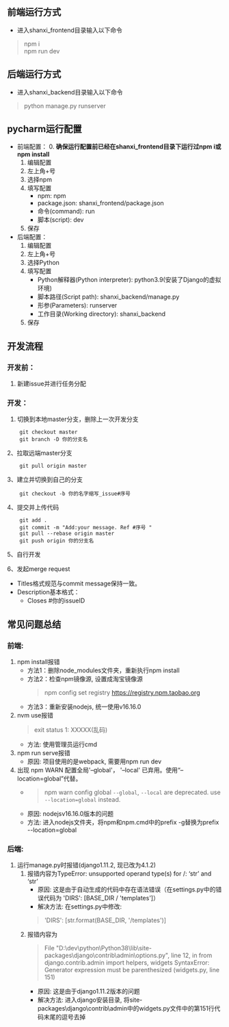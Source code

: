 ## 前端运行方式
- 进入shanxi_frontend目录输入以下命令
> npm i  
> npm run dev

## 后端运行方式
- 进入shanxi_backend目录输入以下命令
> python manage.py runserver

## pycharm运行配置
- 前端配置：
    0. **确保运行配置前已经在shanxi_frontend目录下运行过npm i或npm install**
    1. 编辑配置
    2. 左上角+号
    3. 选择npm
    4. 填写配置
        - npm: npm
        - package.json: shanxi_frontend/package.json
        - 命令(command): run
        - 脚本(script): dev
    5. 保存
- 后端配置：
    1. 编辑配置
    2. 左上角+号
    3. 选择Python
    4. 填写配置
        - Python解释器(Python interpreter): python3.9(安装了Django的虚拟环境)
        - 脚本路径(Script path): shanxi_backend/manage.py
        - 形参(Parameters): runserver
        - 工作目录(Working directory): shanxi_backend
    5. 保存

## 开发流程
### 开发前：
1. 新建issue并进行任务分配
### 开发：
1. 切换到本地master分支，删除上一次开发分支 
```
    git checkout master
    git branch -D 你的分支名
```
2、拉取远端master分支
```
    git pull origin master
```
3、建立并切换到自己的分支
```
    git checkout -b 你的名字缩写_issue#序号
```
4、提交并上传代码
```
    git add .
    git commit -m "Add:your message. Ref #序号 "
    git pull --rebase origin master
    git push origin 你的分支名
```
5、自行开发

6、发起merge request
- Titles格式规范与commit message保持一致。
- Description基本格式：
    - Closes #你的issueID

## 常见问题总结
### 前端:
1. npm install报错
    - 方法1：删除node_modules文件夹，重新执行npm install
    - 方法2：检查npm镜像源, 设置成淘宝镜像源
        > npm config set registry https://registry.npm.taobao.org
    - 方法3：重新安装nodejs, 统一使用v16.16.0
2. nvm use报错
    > exit status 1: XXXXX(乱码)
    - 方法: 使用管理员运行cmd
3. npm run serve报错
    - 原因: 项目使用的是webpack, 需要用npm run dev
4. 出现 npm WARN 配置全局'–global'， '–local' 已弃用。使用“–location=global”代替。
    - > npm warn config global `--global`, `--local` are deprecated. use `--location=global` instead.
    - 原因: nodejsv16.16.0版本的问题
    - 方法: 进入nodejs文件夹，将npm和npm.cmd中的prefix -g替换为prefix --location=global

### 后端:
1. 运行manage.py时报错(django1.11.2, 现已改为4.1.2)
    1. 报错内容为TypeError: unsupported operand type(s) for /: ‘str’ and ‘str’
        - 原因: 这是由于自动生成的代码中存在语法错误（在settings.py中的错误代码为 'DIRS': [BASE_DIR / 'templates']） 
        - 解决方法: 在settings.py中修改:
        > 'DIRS': [str.format(BASE_DIR, '/templates')]
    2. 报错内容为
        > File "D:\dev\python\Python38\lib\site-packages\django\contrib\admin\options.py", line 12, in <module>from django.contrib.admin import helpers, widgets
        SyntaxError: Generator expression must be parenthesized (widgets.py, line 151)
        - 原因: 这是由于django1.11.2版本的问题
        - 解决方法: 进入django安装目录, 将site-packages\django\contrib\admin中的widgets.py文件中的第151行代码末尾的逗号去掉
